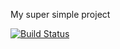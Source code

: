 My super simple project

[![Build Status](https://app.travis-ci.com/acoplu/myDemoApp.svg?token=u22fRhHFXNy3NZ3LnVKh&branch=main)](https://app.travis-ci.com/acoplu/myDemoApp)